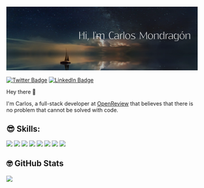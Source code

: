 [![Carlos's GitHub Banner](./assets/GitHubHeader.png)](https://www.linkedin.com/in/carlosmondragonchapa/)

[![Twitter Badge](https://img.shields.io/badge/Twitter-Profile-informational?style=flat&logo=twitter&logoColor=white&color=1CA2F1)](https://twitter.com/Carlos_Mondra91)
[![LinkedIn Badge](https://img.shields.io/badge/LinkedIn-Profile-informational?style=flat&logo=linkedin&logoColor=white&color=0D76A8)](https://www.linkedin.com/in/carlosmondragonchapa/)

Hey there :wave:

I'm Carlos, a full-stack developer at [OpenReview](https://openreview.net/about) that believes that there is no problem that cannot be solved with code.

## :sunglasses: Skills:

<!-- logos where gotten from https://github.com/simple-icons/simple-icons/blob/develop/slugs.md -->
<!-- Badges were obtained from https://shields.io/ -->

![](https://img.shields.io/badge/Code-Node.js-blue?style=flat&color=blue&logo=nodedotjs&logoColor=white)
![](https://img.shields.io/badge/Code-Python-blue?style=flat&color=blue&logo=python&logoColor=white)
![](https://img.shields.io/badge/Code-React-blue?style=flat&logo=react&color=blue&logoColor=white)
![](https://img.shields.io/badge/Code-MongoDB-blue?style=flat&logo=mongodb&color=blue&logoColor=white)
![](https://img.shields.io/badge/Code-ElasticSearch-blue?style=flat&logo=elasticsearch&color=blue&logoColor=white)
![](https://img.shields.io/badge/Code-Redis-blue?style=flat&logo=redis&color=blue&logoColor=white)
![](https://img.shields.io/badge/Code-Next.js-blue?style=flat&logo=nextdotjs&color=blue&logoColor=white)
![](https://img.shields.io/badge/Code-Google%20Cloud%20Platform-blue?style=flat&logo=googlecloud&color=blue&logoColor=white)


## :nerd_face: GitHub Stats
<a href="https://github.com/carlosmondra">
<img align="center" src="https://github-readme-stats.vercel.app/api?username=carlosmondra&count_private=true&show_icons=true&&theme=dark&custom_title=Carlos's%20Github%20Stats" />
</a>

